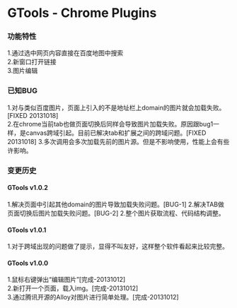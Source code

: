 GTools - Chrome Plugins 
===========================

### 功能特性

1.通过选中网页内容直接在百度地图中搜索   
2.新窗口打开链接   
3.图片编辑   

### 已知BUG
1.对与类似百度图片，页面上引入的不是地址栏上domain的图片就会加载失败。[FIXED 20131018]  
2.在chrome当前tab也做页面切换后同样会导致图片加载失败。原因跟bug1一样，是canvas跨域引起。目前已解决tab和扩展之间的跨域问题。[FIXED 20131018] 
3.多次调用会多次加载先前的图片源。但是不影响使用，性能上会有些许影响。  


### 变更历史

#### GTools v1.0.2
1.解决页面中引起其他domain的图片导致加载失败问题。[BUG-1]
2.解决TAB做页面切换后图片加载失败问题。[BUG-2]
2.整个图片获取流程、代码结构调整。

#### GTools v1.0.1
1.对于跨域出现的问题做了提示，显得不叫友好，这样整个软件看起来比较完整。

#### GTools v1.0.0
1.鼠标右键弹出“编辑图片”[完成-20131012]   
2.新打开一个页面，载入img。[完成-20131012]   
3.通过腾讯开源的Alloy对图片进行简单处理。[完成-20131012]   

